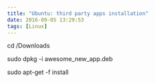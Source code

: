 ```yaml
---
title: "Ubuntu: third party apps installation"
date: 2016-09-05 13:29:53
tags: [Linux]
---
```


cd /Downloads

sudo dpkg -i awesome_new_app.deb

sudo apt-get -f install
